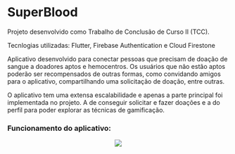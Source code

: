 # SuperBlood

Projeto desenvolvido como Trabalho de Conclusão de Curso II (TCC).

Tecnlogias utilizadas: Flutter, Firebase Authentication e Cloud Firestone

Aplicativo desenvolvido para conectar pessoas que precisam de doação de sangue a doadores aptos e hemocentros. Os usuários que não estão aptos poderão ser recompensados de outras formas, como convidando amigos para o aplicativo, compartilhando uma solicitação de doação, entre outras. 

O aplicativo tem uma extensa escalabilidade e apenas a parte principal foi implementada no projeto. A de conseguir solicitar e fazer doações e a do perfil para poder explorar as técnicas de gamificação.

### Funcionamento do aplicativo:

<p align="center">
  <img src="superblood.gif">
</p>

